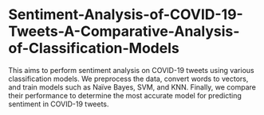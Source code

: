 # Sentiment-Analysis-of-COVID-19-Tweets-A-Comparative-Analysis-of-Classification-Models
This aims to perform sentiment analysis on COVID-19 tweets using various classification models. We preprocess the data, convert words to vectors, and train models such as Naïve Bayes, SVM, and KNN. Finally, we compare their performance to determine the most accurate model for predicting sentiment in COVID-19 tweets.
